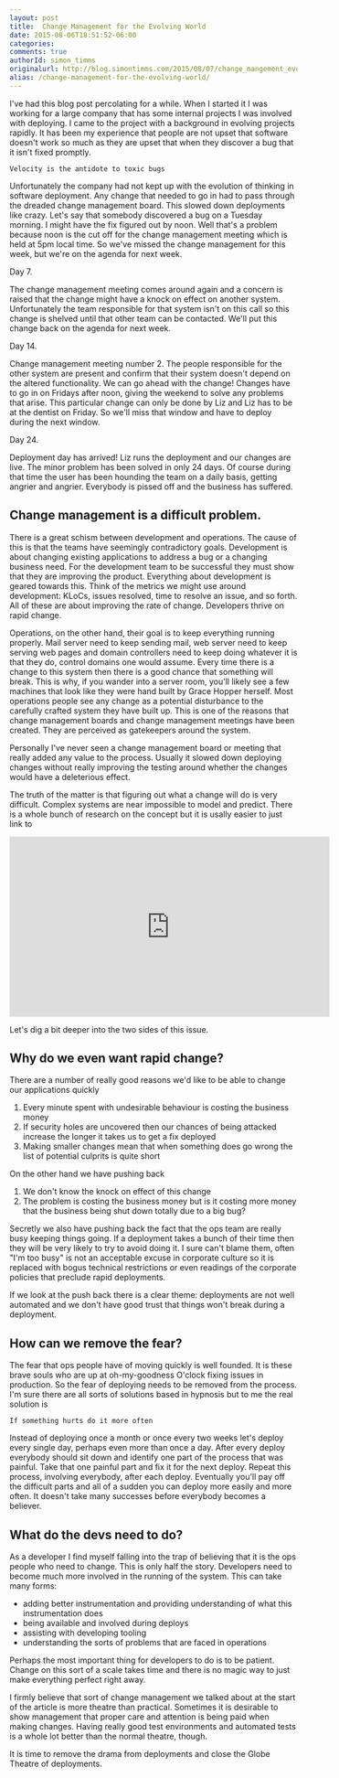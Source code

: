 ```yaml
---
layout: post
title:  Change Management for the Evolving World
date: 2015-08-06T18:51:52-06:00
categories:
comments: true
authorId: simon_timms
originalurl: http://blog.simontimms.com/2015/08/07/change_mangement_evolving/
alias: /change-management-for-the-evolving-world/
---
```


I've had this blog post percolating for a while. When I started it I was working for a large company that has some internal projects I was involved with deploying. I came to the project with a background in evolving projects rapidly. It has been my experience that people are not upset that software doesn't work so much as they are upset that when they discover a bug that it isn't fixed promptly.

<!--more-->

```
Velocity is the antidote to toxic bugs
```

Unfortunately the company had not kept up with the evolution of thinking in software deployment. Any change that needed to go in had to pass through the dreaded change management board. This slowed down deployments like crazy. Let's say that somebody discovered a bug on a Tuesday morning. I might have the fix figured out by noon. Well that's a problem because noon is the cut off for the change management meeting which is held at 5pm local time. So we've missed the change management for this week, but we're on the agenda for next week.

Day 7.

The change management meeting comes around again and a concern is raised that the change might have a knock on effect on another system. Unfortunately the team responsible for that system isn't on this call so this change is shelved until that other team can be contacted. We'll put this change back on the agenda for next week.

Day 14.

Change management meeting number 2. The people responsible for the other system are present and confirm that their system doesn't depend on the altered functionality. We can go ahead with the change! Changes have to go in on Fridays after noon, giving the weekend to solve any problems that arise. This particular change can only be done by Liz and Liz has to be at the dentist on Friday. So we'll miss that window and have to deploy during the next window.

Day 24.

Deployment day has arrived! Liz runs the deployment and our changes are live. The minor problem has been solved in only 24 days. Of course during that time the user has been hounding the team on a daily basis, getting angrier and angrier. Everybody is pissed off and the business has suffered.

## Change management is a difficult problem.

There is a great schism between development and operations. The cause of this is that the teams have seemingly contradictory goals. Development is about changing existing applications to address a bug or a changing business need. For the development team to be successful they must show that they are improving the product. Everything about development is geared towards this. Think of the metrics we might use around development: KLoCs, issues resolved, time to resolve an issue, and so forth. All of these are about improving the rate of change. Developers thrive on rapid change.

Operations, on the other hand, their goal is to keep everything running properly. Mail server need to keep sending mail, web server need to keep serving web pages and domain controllers need to keep doing whatever it is that they do, control domains one would assume. Every time there is a change to this system then there is a good chance that something will break. This is why, if you wander into a server room, you'll likely see a few machines that look like they were hand built by Grace Hopper herself. Most operations people see any change as a potential disturbance to the carefully crafted system they have built up. This is one of the reasons that change management boards and change management meetings have been created. They are perceived as gatekeepers around the system.

Personally I've never seen a change management board or meeting that really added any value to the process. Usually it slowed down deploying changes without really improving the testing around whether the changes would have a deleterious effect.

The truth of the matter is that figuring out what a change will do is very difficult. Complex systems are near impossible to model and predict. There is a whole bunch of research on the concept but it is usally easier to just link to

<iframe width="560" height="315" src="https://www.youtube.com/embed/n-mpifTiPV4" frameborder="0" allowfullscreen></iframe>

Let's dig a bit deeper into the two sides of this issue.

## Why do we even want rapid change?

There are a number of really good reasons we'd like to be able to change our applications quickly

1. Every minute spent with undesirable behaviour is costing the business money
2. If security holes are uncovered then our chances of being attacked increase the longer it takes us to get a fix deployed
3. Making smaller changes mean that when something does go wrong the list of potential culprits is quite short

On the other hand we have pushing back

1. We don't know the knock on effect of this change
2. The problem is costing the business money but is it costing more money that the business being shut down totally due to a big bug?

Secretly we also have pushing back the fact that the ops team are really busy keeping things going. If a deployment takes a bunch of their time then they will be very likely to try to avoid doing it. I sure can't blame them, often "I'm too busy" is not an acceptable excuse in corporate culture so it is replaced with bogus technical restrictions or even readings of the corporate policies that preclude rapid deployments.

If we look at the push back there is a clear theme: deployments are not well automated and we don't have good trust that things won't break during a deployment.

## How can we remove the fear?

The fear that ops people have of moving quickly is well founded. It is these brave souls who are up at oh-my-goodness O'clock fixing issues in production. So the fear of deploying needs to be removed from the process. I'm sure there are all sorts of solutions based in hypnosis but to me the real solution is

```
If something hurts do it more often
```
Instead of deploying once a month or once every two weeks let's deploy every single day, perhaps even more than once a day. After every deploy everybody should sit down and identify one part of the process that was painful. Take that one painful part and fix it for the next deploy. Repeat this process, involving everybody, after each deploy. Eventually you'll pay off the difficult parts and all of a sudden you can deploy more easily and more often. It doesn't take many successes before everybody becomes a believer.

## What do the devs need to do?
As a developer I find myself falling into the trap of believing that it is the ops people who need to change. This is only half the story. Developers need to become much more involved in the running of the system. This can take many forms:

- adding better instrumentation and providing understanding of what this instrumentation does
- being available and involved during deploys
- assisting with developing tooling
- understanding the sorts of problems that are faced in operations

Perhaps the most important thing for developers to do is to be patient. Change on this sort of a scale takes time and there is no magic way to just make everything perfect right away.

I firmly believe that sort of change management we talked about at the start of the article is more theatre than practical. Sometimes it is desirable to show management that proper care and attention is being paid when making changes. Having really good test environments and automated tests is a whole lot better than the normal theatre, though.

It is time to remove the drama from deployments and close the Globe Theatre of deployments.

